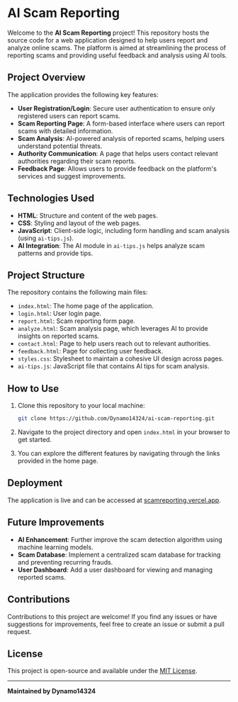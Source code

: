 # AI Scam Reporting

Welcome to the **AI Scam Reporting** project! This repository hosts the source code for a web application designed to help users report and analyze online scams. The platform is aimed at streamlining the process of reporting scams and providing useful feedback and analysis using AI tools.

## Project Overview

The application provides the following key features:

- **User Registration/Login**: Secure user authentication to ensure only registered users can report scams.
- **Scam Reporting Page**: A form-based interface where users can report scams with detailed information.
- **Scam Analysis**: AI-powered analysis of reported scams, helping users understand potential threats.
- **Authority Communication**: A page that helps users contact relevant authorities regarding their scam reports.
- **Feedback Page**: Allows users to provide feedback on the platform's services and suggest improvements.

## Technologies Used

- **HTML**: Structure and content of the web pages.
- **CSS**: Styling and layout of the web pages.
- **JavaScript**: Client-side logic, including form handling and scam analysis (using `ai-tips.js`).
- **AI Integration**: The AI module in `ai-tips.js` helps analyze scam patterns and provide tips.

## Project Structure

The repository contains the following main files:

- `index.html`: The home page of the application.
- `login.html`: User login page.
- `report.html`: Scam reporting form page.
- `analyze.html`: Scam analysis page, which leverages AI to provide insights on reported scams.
- `contact.html`: Page to help users reach out to relevant authorities.
- `feedback.html`: Page for collecting user feedback.
- `styles.css`: Stylesheet to maintain a cohesive UI design across pages.
- `ai-tips.js`: JavaScript file that contains AI tips for scam analysis.

## How to Use

1. Clone this repository to your local machine:
    ```bash
    git clone https://github.com/Dynamo14324/ai-scam-reporting.git
    ```

2. Navigate to the project directory and open `index.html` in your browser to get started.

3. You can explore the different features by navigating through the links provided in the home page.

## Deployment

The application is live and can be accessed at [scamreporting.vercel.app](https://scamreporting.vercel.app).

## Future Improvements

- **AI Enhancement**: Further improve the scam detection algorithm using machine learning models.
- **Scam Database**: Implement a centralized scam database for tracking and preventing recurring frauds.
- **User Dashboard**: Add a user dashboard for viewing and managing reported scams.

## Contributions

Contributions to this project are welcome! If you find any issues or have suggestions for improvements, feel free to create an issue or submit a pull request.

## License

This project is open-source and available under the [MIT License](LICENSE).

---

**Maintained by Dynamo14324**
